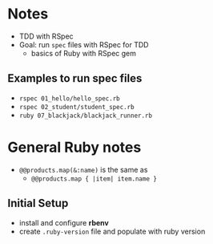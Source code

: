 # Notes

- TDD with RSpec
- Goal: run `spec` files with RSpec for TDD
  - basics of Ruby with RSpec gem

## Examples to run spec files

- `rspec 01_hello/hello_spec.rb`
- `rspec 02_student/student_spec.rb`
- `ruby 07_blackjack/blackjack_runner.rb`

# General Ruby notes

- `@@products.map(&:name)` is the same as
  - `@@products.map { |item| item.name }`

## Initial Setup

- install and configure **rbenv**
- create `.ruby-version` file and populate with ruby version
